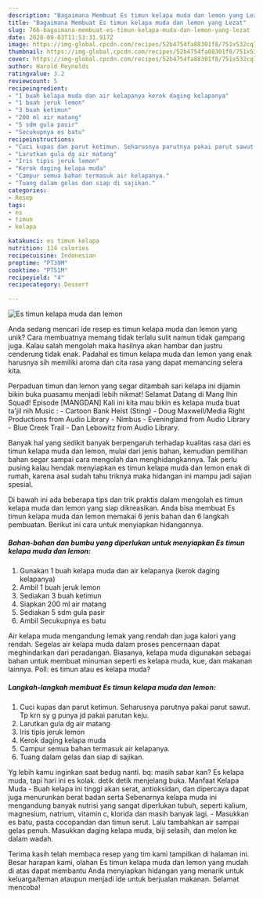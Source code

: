 ```yaml
---
description: "Bagaimana Membuat Es timun kelapa muda dan lemon yang Lezat"
title: "Bagaimana Membuat Es timun kelapa muda dan lemon yang Lezat"
slug: 766-bagaimana-membuat-es-timun-kelapa-muda-dan-lemon-yang-lezat
date: 2020-09-03T11:53:31.917Z
image: https://img-global.cpcdn.com/recipes/52b4754fa88301f8/751x532cq70/es-timun-kelapa-muda-dan-lemon-foto-resep-utama.jpg
thumbnail: https://img-global.cpcdn.com/recipes/52b4754fa88301f8/751x532cq70/es-timun-kelapa-muda-dan-lemon-foto-resep-utama.jpg
cover: https://img-global.cpcdn.com/recipes/52b4754fa88301f8/751x532cq70/es-timun-kelapa-muda-dan-lemon-foto-resep-utama.jpg
author: Harold Reynolds
ratingvalue: 3.2
reviewcount: 5
recipeingredient:
- "1 buah kelapa muda dan air kelapanya kerok daging kelapanya"
- "1 buah jeruk lemon"
- "3 buah ketimun"
- "200 ml air matang"
- "5 sdm gula pasir"
- "Secukupnya es batu"
recipeinstructions:
- "Cuci kupas dan parut ketimun. Seharusnya parutnya pakai parut sawut. Tp krn sy g punya jd pakai parutan keju."
- "Larutkan gula dg air matang"
- "Iris tipis jeruk lemon"
- "Kerok daging kelapa muda"
- "Campur semua bahan termasuk air kelapanya."
- "Tuang dalam gelas dan siap di sajikan."
categories:
- Resep
tags:
- es
- timun
- kelapa

katakunci: es timun kelapa 
nutrition: 114 calories
recipecuisine: Indonesian
preptime: "PT39M"
cooktime: "PT51M"
recipeyield: "4"
recipecategory: Dessert

---
```



![Es timun kelapa muda dan lemon](https://img-global.cpcdn.com/recipes/52b4754fa88301f8/751x532cq70/es-timun-kelapa-muda-dan-lemon-foto-resep-utama.jpg)

Anda sedang mencari ide resep es timun kelapa muda dan lemon yang unik? Cara membuatnya memang tidak terlalu sulit namun tidak gampang juga. Kalau salah mengolah maka hasilnya akan hambar dan justru cenderung tidak enak. Padahal es timun kelapa muda dan lemon yang enak harusnya sih memiliki aroma dan cita rasa yang dapat memancing selera kita.

Perpaduan timun dan lemon yang segar ditambah sari kelapa ini dijamin bikin buka puasamu menjadi lebih nikmat! Selamat Datang di Mang Ihin Squad! Episode [MANGDAN] Kali ini kita mau bikin es kelapa muda buat ta&#39;jil nih Music : - Cartoon Bank Heist (Sting) - Doug Maxwell/Media Right Productions from Audio Library - Nimbus - Eveningland from Audio Library - Blue Creek Trail - Dan Lebowitz from Audio Library.

Banyak hal yang sedikit banyak berpengaruh terhadap kualitas rasa dari es timun kelapa muda dan lemon, mulai dari jenis bahan, kemudian pemilihan bahan segar sampai cara mengolah dan menghidangkannya. Tak perlu pusing kalau hendak menyiapkan es timun kelapa muda dan lemon enak di rumah, karena asal sudah tahu triknya maka hidangan ini mampu jadi sajian spesial.


Di bawah ini ada beberapa tips dan trik praktis dalam mengolah es timun kelapa muda dan lemon yang siap dikreasikan. Anda bisa membuat Es timun kelapa muda dan lemon memakai 6 jenis bahan dan 6 langkah pembuatan. Berikut ini cara untuk menyiapkan hidangannya.

<!--inarticleads1-->

##### Bahan-bahan dan bumbu yang diperlukan untuk menyiapkan Es timun kelapa muda dan lemon:

1. Gunakan 1 buah kelapa muda dan air kelapanya (kerok daging kelapanya)
1. Ambil 1 buah jeruk lemon
1. Sediakan 3 buah ketimun
1. Siapkan 200 ml air matang
1. Sediakan 5 sdm gula pasir
1. Ambil Secukupnya es batu


Air kelapa muda mengandung lemak yang rendah dan juga kalori yang rendah. Segelas air kelapa muda dalam proses pencernaan dapat meghindarkan dari peradangan. Biasanya, kelapa muda digunakan sebagai bahan untuk membuat minuman seperti es kelapa muda, kue, dan makanan lainnya. Poll: es timun atau es kelapa muda? 

<!--inarticleads2-->

##### Langkah-langkah membuat Es timun kelapa muda dan lemon:

1. Cuci kupas dan parut ketimun. Seharusnya parutnya pakai parut sawut. Tp krn sy g punya jd pakai parutan keju.
1. Larutkan gula dg air matang
1. Iris tipis jeruk lemon
1. Kerok daging kelapa muda
1. Campur semua bahan termasuk air kelapanya.
1. Tuang dalam gelas dan siap di sajikan.


Yg lebih kamu inginkan saat bedug nanti. bq: masih sabar kan? Es kelapa muda, tapi hari ini es kolak. detik detik menjelang buka. Manfaat Kelapa Muda - Buah kelapa ini tinggi akan serat, antioksidan, dan dipercaya dapat juga menurunkan berat badan serta Sebenarnya kelapa muda ini mengandung banyak nutrisi yang sangat diperlukan tubuh, seperti kalium, magnesium, natrium, vitamin c, klorida dan masih banyak lagi. - Masukkan es batu, pasta cocopandan dan timun serut. Lalu tambahkan air sampai gelas penuh. Masukkan daging kelapa muda, biji selasih, dan melon ke dalam wadah. 

Terima kasih telah membaca resep yang tim kami tampilkan di halaman ini. Besar harapan kami, olahan Es timun kelapa muda dan lemon yang mudah di atas dapat membantu Anda menyiapkan hidangan yang menarik untuk keluarga/teman ataupun menjadi ide untuk berjualan makanan. Selamat mencoba!
